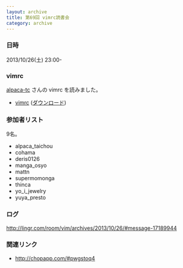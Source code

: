 ```yaml
---
layout: archive
title: 第69回 vimrc読書会
category: archive
---
```


### 日時
2013/10/26(土) 23:00-

### vimrc
[alpaca-tc](https://github.com/alpaca-tc) さんの vimrc を読みました。

- [vimrc](https://github.com/alpaca-tc/dotfiles/blob/bd82f3673ebc76299305156ac4e8c3f9e9f23374/.vim/vimrc) ([ダウンロード](https://raw.github.com/alpaca-tc/dotfiles/bd82f3673ebc76299305156ac4e8c3f9e9f23374/.vim/vimrc))

### 参加者リスト

9名。

- alpaca_taichou
- cohama
- deris0126
- manga_osyo
- mattn
- supermomonga
- thinca
- yo_i_jewelry
- yuya_presto

### ログ
<http://lingr.com/room/vim/archives/2013/10/26/#message-17189944>

### 関連リンク
- <http://chopapp.com/#pwgstoq4>

